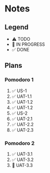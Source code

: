 # Notes

## Legend
- ⚠ TODO
- 🚧 IN PROGRESS
- ✅ DONE

## Plans
### Pomodoro 1
1. ✅ US-1
2. ✅ UAT-1.1
3. ✅ UAT-1.2
4. ✅ UAT-1.2
5. ✅ US-2
6. ✅ UAT-2.1
7. ✅ UAT-2.2
8. ✅ UAT-2.3

### Pomodoro 2
1. ✅ UAT-3.1
2. ✅ UAT-3.2
3. 🚧 UAT-3.3